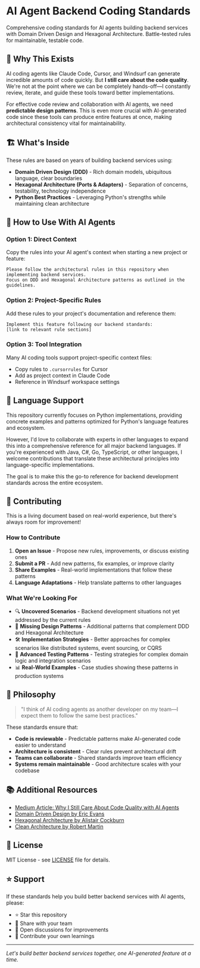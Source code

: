# AI Agent Backend Coding Standards

Comprehensive coding standards for AI agents building backend services with Domain Driven Design and Hexagonal Architecture. Battle-tested rules for maintainable, testable code.

## 🤖 Why This Exists

AI coding agents like Claude Code, Cursor, and Windsurf can generate incredible amounts of code quickly. But **I still care about the code quality**. We're not at the point where we can be completely hands-off—I constantly review, iterate, and guide these tools toward better implementations.

For effective code review and collaboration with AI agents, we need **predictable design patterns**. This is even more crucial with AI-generated code since these tools can produce entire features at once, making architectural consistency vital for maintainability.

## 🏗️ What's Inside

These rules are based on years of building backend services using:

- **Domain Driven Design (DDD)** - Rich domain models, ubiquitous language, clear boundaries
- **Hexagonal Architecture (Ports & Adapters)** - Separation of concerns, testability, technology independence
- **Python Best Practices** - Leveraging Python's strengths while maintaining clean architecture

## 🚀 How to Use With AI Agents

### Option 1: Direct Context
Copy the rules into your AI agent's context when starting a new project or feature:

```
Please follow the architectural rules in this repository when implementing backend services.
Focus on DDD and Hexagonal Architecture patterns as outlined in the guidelines.
```

### Option 2: Project-Specific Rules
Add these rules to your project's documentation and reference them:

```
Implement this feature following our backend standards: 
[link to relevant rule sections]
```

### Option 3: Tool Integration
Many AI coding tools support project-specific context files:
- Copy rules to `.cursorrules` for Cursor
- Add as project context in Claude Code
- Reference in Windsurf workspace settings


## 🎯 Language Support

This repository currently focuses on Python implementations, providing concrete examples and patterns optimized for Python's language features and ecosystem.

However, I'd love to collaborate with experts in other languages to expand this into a comprehensive reference for all major backend languages. If you're experienced with Java, C#, Go, TypeScript, or other languages, I welcome contributions that translate these architectural principles into language-specific implementations.

The goal is to make this the go-to reference for backend development standards across the entire ecosystem.

## 🤝 Contributing

This is a living document based on real-world experience, but there's always room for improvement! 

### How to Contribute

1. **Open an Issue** - Propose new rules, improvements, or discuss existing ones
2. **Submit a PR** - Add new patterns, fix examples, or improve clarity
3. **Share Examples** - Real-world implementations that follow these patterns
4. **Language Adaptations** - Help translate patterns to other languages

### What We're Looking For

- 🔍 **Uncovered Scenarios** - Backend development situations not yet addressed by the current rules
- 🎨 **Missing Design Patterns** - Additional patterns that complement DDD and Hexagonal Architecture
- 🛠️ **Implementation Strategies** - Better approaches for complex scenarios like distributed systems, event sourcing, or CQRS
- 🧪 **Advanced Testing Patterns** - Testing strategies for complex domain logic and integration scenarios
- 📊 **Real-World Examples** - Case studies showing these patterns in production systems

## 🧠 Philosophy

> "I think of AI coding agents as another developer on my team—I expect them to follow the same best practices."

These standards ensure that:

- **Code is reviewable** - Predictable patterns make AI-generated code easier to understand
- **Architecture is consistent** - Clear rules prevent architectural drift
- **Teams can collaborate** - Shared standards improve team efficiency
- **Systems remain maintainable** - Good architecture scales with your codebase

## 📚 Additional Resources

- [Medium Article: Why I Still Care About Code Quality with AI Agents](link-to-your-article)
- [Domain Driven Design by Eric Evans](https://www.amazon.com/Domain-Driven-Design-Tackling-Complexity-Software/dp/0321125215)
- [Hexagonal Architecture by Alistair Cockburn](https://alistair.cockburn.us/hexagonal-architecture/)
- [Clean Architecture by Robert Martin](https://www.amazon.com/Clean-Architecture-Craftsmans-Software-Structure/dp/0134494164)

## 📄 License

MIT License - see [LICENSE](LICENSE) file for details.

## ⭐ Support

If these standards help you build better backend services with AI agents, please:

- ⭐ Star this repository
- 🔗 Share with your team
- 💬 Open discussions for improvements
- 🤝 Contribute your own learnings

---

*Let's build better backend services together, one AI-generated feature at a time.*